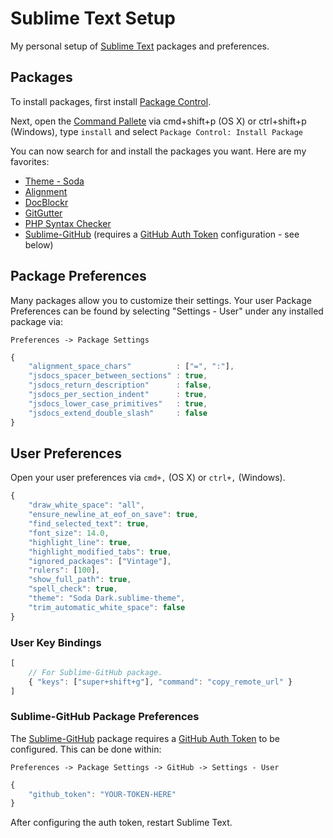 # Sublime Text Setup

My personal setup of [Sublime Text](http://www.sublimetext.com) packages and preferences.

## Packages

To install packages, first install [Package Control](https://sublime.wbond.net/installation).

Next, open the [Command Pallete](https://sublime.wbond.net/docs/usage) via cmd+shift+p (OS X) or ctrl+shift+p (Windows), type ```install``` and select ```Package Control: Install Package```

You can now search for and install the packages you want.  Here are my favorites:

* [Theme - Soda](https://github.com/buymeasoda/soda-theme)
* [Alignment](https://github.com/wbond/sublime_alignment)
* [DocBlockr](https://github.com/spadgos/sublime-jsdocs)
* [GitGutter](https://github.com/jisaacks/GitGutter)
* [PHP Syntax Checker](https://github.com/naomichi-y/php_syntax_checker)
* [Sublime-GitHub](https://github.com/bgreenlee/sublime-github) (requires a [GitHub Auth Token](https://github.com/settings/applications) configuration - see below)

## Package Preferences

Many packages allow you to customize their settings.  Your user Package Preferences can be found by selecting "Settings - User" under any installed package via:

```Preferences -> Package Settings```

```javascript
{
	"alignment_space_chars"          : ["=", ":"],
	"jsdocs_spacer_between_sections" : true,
	"jsdocs_return_description"      : false,
	"jsdocs_per_section_indent"      : true,
	"jsdocs_lower_case_primitives"   : true,
	"jsdocs_extend_double_slash"     : false
}
```

## User Preferences

Open your user preferences via `cmd+,` (OS X) or `ctrl+,` (Windows).

```javascript
{
	"draw_white_space": "all",
	"ensure_newline_at_eof_on_save": true,
	"find_selected_text": true,
	"font_size": 14.0,
	"highlight_line": true,
	"highlight_modified_tabs": true,
	"ignored_packages": ["Vintage"],
	"rulers": [100],
	"show_full_path": true,
	"spell_check": true,
	"theme": "Soda Dark.sublime-theme",
	"trim_automatic_white_space": false
}
```

### User Key Bindings
```javascript
[
    // For Sublime-GitHub package.
    { "keys": ["super+shift+g"], "command": "copy_remote_url" }
]
```

### Sublime-GitHub Package Preferences

The [Sublime-GitHub](https://github.com/bgreenlee/sublime-github) package requires a [GitHub Auth Token](https://github.com/settings/applications) to be configured. This can be done within:

```Preferences -> Package Settings -> GitHub -> Settings - User```

```javascript
{
    "github_token": "YOUR-TOKEN-HERE"
}
```

After configuring the auth token, restart Sublime Text.
